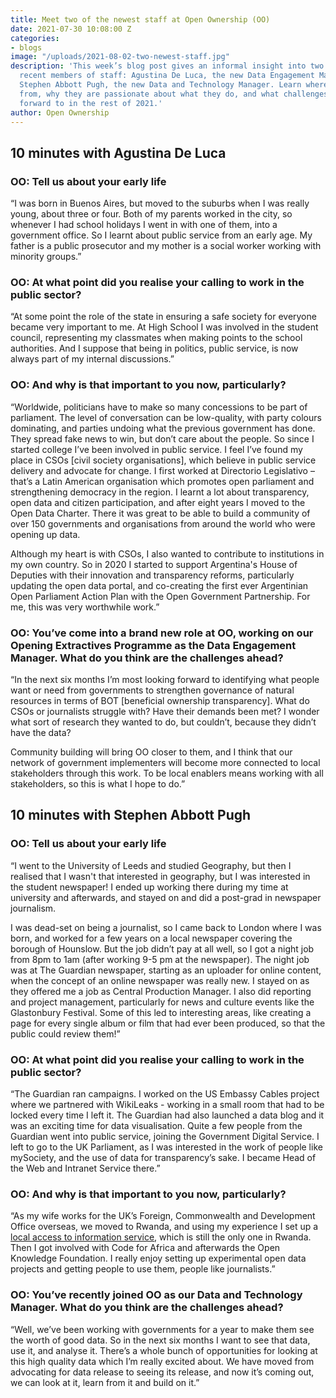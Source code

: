 ```yaml
---
title: Meet two of the newest staff at Open Ownership (OO)
date: 2021-07-30 10:08:00 Z
categories:
- blogs
image: "/uploads/2021-08-02-two-newest-staff.jpg"
description: 'This week’s blog post gives an informal insight into two of OO’s most
  recent members of staff: Agustina De Luca, the new Data Engagement Manager, and
  Stephen Abbott Pugh, the new Data and Technology Manager. Learn where they came
  from, why they are passionate about what they do, and what challenges they are looking
  forward to in the rest of 2021.'
author: Open Ownership
---
```


## 10 minutes with Agustina De Luca

### OO: Tell us about your early life

“I was born in Buenos Aires, but moved to the suburbs when I was really young, about three or four. Both of my parents worked in the city, so whenever I had school holidays I went in with one of them, into a government office. So I learnt about public service from an early age. My father is a public prosecutor and my mother is a social worker working with minority groups.”

### OO: At what point did you realise your calling to work in the public sector?

“At some point the role of the state in ensuring a safe society for everyone became very important to me. At High School I was involved in the student council, representing my classmates when making points to the school authorities. And I suppose that being in politics, public service, is now always part of my internal discussions.”

### OO: And why is that important to you now, particularly?

“Worldwide, politicians have to make so many concessions to be part of parliament. The level of conversation can be low-quality, with party colours dominating, and parties undoing what the previous government has done. They spread fake news to win, but don’t care about the people. So since I started college I’ve been involved in public service. I feel I’ve found my place in CSOs \[civil society organisations\], which believe in public service delivery and advocate for change.
I first worked at Directorio Legislativo – that’s a Latin American organisation which promotes open parliament and strengthening democracy in the region.  I learnt a lot about transparency, open data and citizen participation, and after eight years I moved to the Open Data Charter. There it was great to be able to build a community of over 150 governments and organisations from around the world who were opening up data.

Although my heart is with CSOs, I also wanted to contribute to institutions in my own country. So in 2020 I started to support Argentina's House of Deputies with their innovation and transparency reforms, particularly updating the open data portal, and co-creating the first ever Argentinian  Open Parliament Action Plan with the Open Government Partnership. For me, this was very worthwhile work.”

### OO: You’ve come into a brand new role at OO, working on our Opening Extractives Programme as the Data Engagement Manager. What do you think are the challenges ahead?

“In the next six months I’m most looking forward to identifying what people want or need from governments to strengthen governance of natural resources in terms of BOT \[beneficial ownership transparency\]. What do CSOs or journalists struggle with? Have their demands been met? I wonder what sort of research they wanted to do, but couldn’t, because they didn’t have the data?

Community building will bring OO closer to them, and I think that our network of government implementers will become more connected to local stakeholders through this work. To be local enablers means working with all stakeholders, so this is what I hope to do.”

## 10 minutes with Stephen Abbott Pugh

### OO: Tell us about your early life

“I went to the University of Leeds and studied Geography, but then I realised that I wasn't that interested in geography, but I was interested in the student newspaper! I ended up working there during my time at university and afterwards, and stayed on and did a post-grad in newspaper journalism.

I was dead-set on being a journalist, so I came back to London where I was born, and worked for a few years on a local newspaper covering the borough of Hounslow. But the job didn’t pay at all well, so I got a night job from 8pm to 1am (after working 9-5 pm at the newspaper). The night job was at The Guardian newspaper, starting as an uploader for online content, when the concept of an online newspaper was really new. I stayed on as they offered me a job as Central Production Manager. I also did reporting and project management, particularly for news and culture events like the Glastonbury Festival. Some of this led to interesting areas, like creating a page for every single album or film that had ever been produced, so that the public could review them!”

### OO: At what point did you realise your calling to work in the public sector?

“The Guardian ran campaigns. I worked on the US Embassy Cables project where we partnered with WikiLeaks - working in a small room that had to be locked every time I left it. The Guardian had also launched a data blog and it was an exciting time for data visualisation. Quite a few people from the Guardian went into public service, joining the Government Digital Service. I left to go to the UK Parliament, as I was interested in the work of people like mySociety, and the use of data for transparency’s sake. I became Head of the Web and Intranet Service there.”

### OO: And why is that important to you now, particularly?

“As my wife works for the UK’s Foreign, Commonwealth and Development Office overseas, we moved to Rwanda, and using my experience I set up a [local access to information service](https://sobanukirwa.rw/), which is still the only one in Rwanda. Then I got involved with Code for Africa and afterwards the Open Knowledge Foundation. I really enjoy setting up experimental open data projects and getting people to use them, people like journalists.”

### OO: You’ve recently joined OO as our Data and Technology Manager. What do you think are the challenges ahead?

“Well, we’ve been working with governments for a year to make them see the worth of good data. So in the next six months I want to see that data, use it, and analyse it. There’s a whole bunch of opportunities for looking at this high quality data which I’m really excited about. We have moved from advocating for data release to seeing its release, and now it’s coming out, we can look at it, learn from it and build on it.”